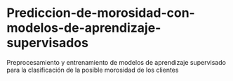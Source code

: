 # Prediccion-de-morosidad-con-modelos-de-aprendizaje-supervisados
Preprocesamiento y entrenamiento de modelos de aprendizaje supervisado para la clasificación de la posible morosidad de los clientes 
